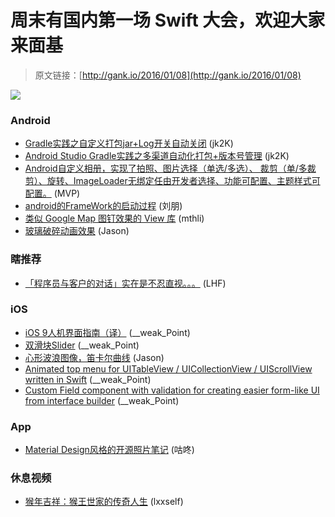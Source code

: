 # 周末有国内第一场 Swift 大会，欢迎大家来面基

> 原文链接：[http://gank.io/2016/01/08](http://gank.io/2016/01/08)

![](http://ww4.sinaimg.cn/large/7a8aed7bjw1ezrtpmdv45j20u00spahy.jpg)

### Android

* [Gradle实践之自定义打包jar+Log开关自动关闭](http://unclechen.github.io/2015/10/25/Gradle%E5%AE%9E%E8%B7%B5%E4%B9%8B%E6%89%93%E5%8C%85jar) (jk2K)
* [Android Studio Gradle实践之多渠道自动化打包+版本号管理](http://unclechen.github.io/2015/10/22/Android%20Studio%20Gradle%E5%AE%9E%E8%B7%B5%E4%B9%8B%E5%A4%9A%E6%B8%A0%E9%81%93%E8%87%AA%E5%8A%A8%E5%8C%96%E6%89%93%E5%8C%85) (jk2K)
* [Android自定义相册，实现了拍照、图片选择（单选/多选）、 裁剪（单/多裁剪）、旋转、ImageLoader无绑定任由开发者选择、功能可配置、主题样式可配置。](https://github.com/pengjianbo/GalleryFinal) (MVP)
* [android的FrameWork的启动过程](http://blog.csdn.net/ocean2006/article/details/7870324) (刘朋)
* [类似 Google Map 图钉效果的 View 库](https://github.com/moagrius/TileView) (mthli)
* [玻璃破碎动画效果](https://github.com/zhanyongsheng/BrokenView) (Jason)

### 瞎推荐

* [「程序员与客户的对话」实在是不忍直视。。。](http://weibo.com/1794014651/Dc2mW6kYp?type=repost) (LHF)

### iOS

* [iOS 9人机界面指南（译）](http://isux.tencent.com/?s=iOS) (__weak_Point)
* [双滑块Slider](https://github.com/Magic) (__weak_Point)
* [心形波浪图像，笛卡尔曲线](https://github.com/AfryMain/AFWaveView) (Jason)
* [Animated top menu for UITableView / UICollectionView / UIScrollView written in Swift](https://github.com/Yalantis/Persei) (__weak_Point)
* [Custom Field component with validation for creating easier form-like UI from interface builder](https://github.com/Yalantis/YALField) (__weak_Point)

### App

* [Material Design风格的开源照片笔记](https://github.com/yydcdut/PhotoNoter) (咕咚)

### 休息视频

* [猴年吉祥：猴王世家的传奇人生](http://video.weibo.com/show?fid=1034) (lxxself)

